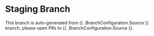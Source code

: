 # Staging Branch

This branch is auto-generated from {{ .BranchConfiguration.Source }} branch, please open PRs to {{ .BranchConfiguration.Source }}.